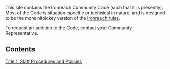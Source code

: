 This site contains the Ironreach Community Code (such that it is presently). Most of the Code is situation-specific or technical in nature, and is designed to be the more nitpickey version of the [Ironreach rules](https://canary.discord.com/channels/673383165943087115/747153470619910226/782526905109708810).

To request an addition to the Code, contact your Community Representative.

## Contents

[Title 1. Staff Procedures and Policies](title001.md)
